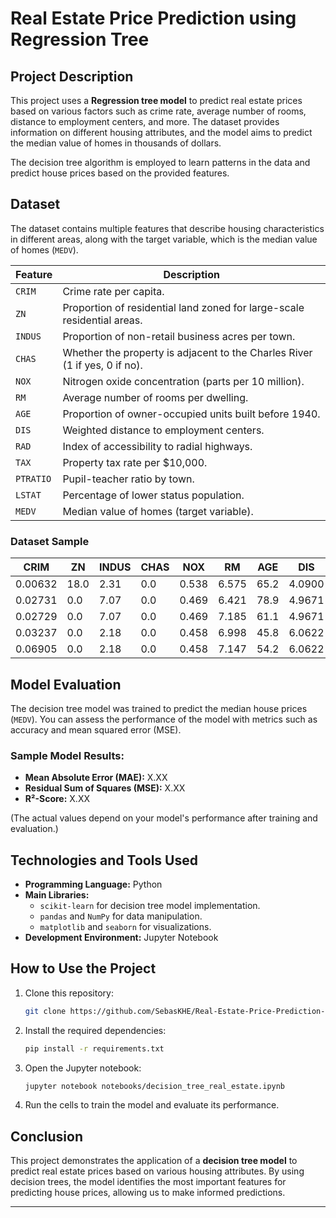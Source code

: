
# **Real Estate Price Prediction using Regression Tree**

## **Project Description**
This project uses a **Regression tree model** to predict real estate prices based on various factors such as crime rate, average number of rooms, distance to employment centers, and more. The dataset provides information on different housing attributes, and the model aims to predict the median value of homes in thousands of dollars.

The decision tree algorithm is employed to learn patterns in the data and predict house prices based on the provided features.

## **Dataset**

The dataset contains multiple features that describe housing characteristics in different areas, along with the target variable, which is the median value of homes (`MEDV`).

| **Feature**               | **Description**                                                                |
|---------------------------|--------------------------------------------------------------------------------|
| `CRIM`                    | Crime rate per capita.                                                        |
| `ZN`                      | Proportion of residential land zoned for large-scale residential areas.       |
| `INDUS`                    | Proportion of non-retail business acres per town.                              |
| `CHAS`                     | Whether the property is adjacent to the Charles River (1 if yes, 0 if no).    |
| `NOX`                      | Nitrogen oxide concentration (parts per 10 million).                          |
| `RM`                       | Average number of rooms per dwelling.                                         |
| `AGE`                      | Proportion of owner-occupied units built before 1940.                         |
| `DIS`                      | Weighted distance to employment centers.                                      |
| `RAD`                      | Index of accessibility to radial highways.                                    |
| `TAX`                      | Property tax rate per $10,000.                                                |
| `PTRATIO`                  | Pupil-teacher ratio by town.                                                  |
| `LSTAT`                    | Percentage of lower status population.                                        |
| `MEDV`                     | Median value of homes (target variable).                                      |

### **Dataset Sample**

| CRIM   | ZN   | INDUS | CHAS | NOX  | RM    | AGE   | DIS   | RAD | TAX | PTRATIO | LSTAT | MEDV |
|--------|------|-------|------|------|-------|-------|-------|-----|-----|--------|-------|------|
| 0.00632 | 18.0 | 2.31  | 0.0  | 0.538 | 6.575 | 65.2  | 4.0900 | 1   | 296 | 15.3   | 4.98  | 24.0 |
| 0.02731 | 0.0  | 7.07  | 0.0  | 0.469 | 6.421 | 78.9  | 4.9671 | 2   | 242 | 17.8   | 9.14  | 21.6 |
| 0.02729 | 0.0  | 7.07  | 0.0  | 0.469 | 7.185 | 61.1  | 4.9671 | 2   | 242 | 17.8   | 4.03  | 34.7 |
| 0.03237 | 0.0  | 2.18  | 0.0  | 0.458 | 6.998 | 45.8  | 6.0622 | 3   | 222 | 18.7   | 2.94  | 33.4 |
| 0.06905 | 0.0  | 2.18  | 0.0  | 0.458 | 7.147 | 54.2  | 6.0622 | 3   | 222 | 18.7   | NaN   | 36.2 |

## **Model Evaluation**

The decision tree model was trained to predict the median house prices (`MEDV`). You can assess the performance of the model with metrics such as accuracy and mean squared error (MSE).

### **Sample Model Results:**

- **Mean Absolute Error (MAE):** X.XX
- **Residual Sum of Squares (MSE):** X.XX
- **R²-Score:** X.XX

(The actual values depend on your model's performance after training and evaluation.)

## **Technologies and Tools Used**
- **Programming Language:** Python  
- **Main Libraries:**  
  - `scikit-learn` for decision tree model implementation.  
  - `pandas` and `NumPy` for data manipulation.  
  - `matplotlib` and `seaborn` for visualizations.  
- **Development Environment:** Jupyter Notebook  

## **How to Use the Project**

1. Clone this repository:  
   ```bash
   git clone https://github.com/SebasKHE/Real-Estate-Price-Prediction-using-Decision-Tree.git
   ```
2. Install the required dependencies:  
   ```bash
   pip install -r requirements.txt
   ```
3. Open the Jupyter notebook:  
   ```bash
   jupyter notebook notebooks/decision_tree_real_estate.ipynb
   ```
4. Run the cells to train the model and evaluate its performance.

## **Conclusion**
This project demonstrates the application of a **decision tree model** to predict real estate prices based on various housing attributes. By using decision trees, the model identifies the most important features for predicting house prices, allowing us to make informed predictions.

---

